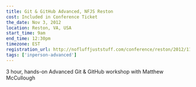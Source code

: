 ```yaml
---
title: Git & GitHub Advanced, NFJS Reston
cost: Included in Conference Ticket
the_date: Nov 3, 2012
location: Reston, VA, USA
start_time: 9am
end_time: 12:30pm
timezone: EST
registration_url: http://nofluffjuststuff.com/conference/reston/2012/11/session?id=27325
tags: ['inperson-advanced']
---
```


3 hour, hands-on Advanced Git & GitHub workshop with Matthew McCullough
